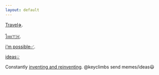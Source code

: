 ```yaml
---
layout: default
---
```


[Travel✈️](./moar.html).

[ไทย🇹🇭](./thai.html).

[i'm possible✅](./impossible.html).

[ideas💡](./ideas.html)

Constantly [inventing and reinventing](./yourself.html). @keyclimbs send memes/ideas😃

